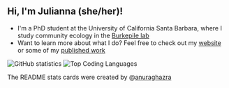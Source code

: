 ## Hi, I'm Julianna (she/her)!

- I'm a PhD student at the University of California Santa Barbara, where I study community ecology in the [Burkepile lab](https://labs.eemb.ucsb.edu/burkepile/deron/)
- Want to learn more about what I do? Feel free to check out my [website](https://juliannarenzi.webflow.io/) or some of my [published work](https://scholar.google.com/citations?user=9_n7fDgAAAAJ&hl=en&oi=ao)

![GitHub statistics](https://github-readme-stats.vercel.app/api?username=juliannajollyrenzi&theme=vision-friendly-dark&rank_icon=github&hide=contribs&show_icons=true) ![Top Coding Languages](https://github-readme-stats.vercel.app/api/top-langs/?username=juliannajollyrenzi&langs_count=6&theme=vision-friendly-dark&layout=compact)

The README stats cards were created by \@[anuraghazra](https://github.com/anuraghazra/github-readme-stats#readme)

<!--
**juliannajollyrenzi/juliannajollyrenzi** is a ✨ _special_ ✨ repository because its `README.md` (this file) appears on your GitHub profile.

Here are some ideas to get you started:

- 🔭 I’m currently working on ...
- 🌱 I’m currently learning ...
- 👯 I’m looking to collaborate on ...
- 🤔 I’m looking for help with ...
- 💬 Ask me about ...
- 📫 How to reach me: ...
- 😄 Pronouns: ...
- ⚡ Fun fact: ...
-->
